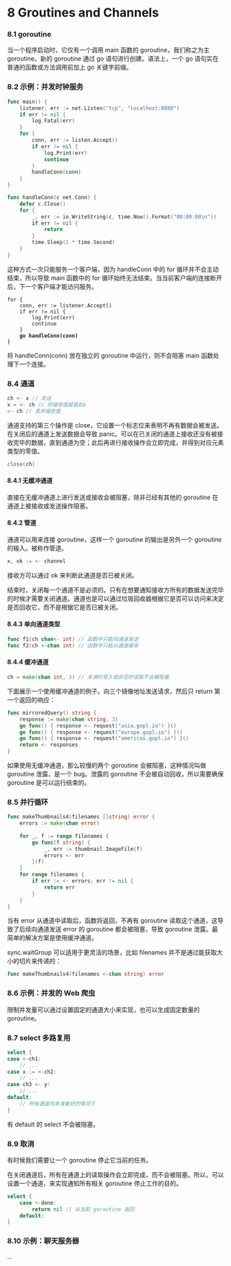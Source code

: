 # 8 Groutines and Channels

### 8.1 goroutine

当一个程序启动时，它仅有一个调用 main 函数的 goroutine，我们称之为主 goroutine。新的 goroutine 通过 go 语句进行创建。语法上，一个 go 语句实在普通的函数或方法调用前加上 go 关键字前缀。

### 8.2 示例：并发时钟服务

```go
func main() {
    listener, err := net.Listen("tcp", "localhost:8080")
    if err != nil {
        log.Fatal(err)
    }
    for {
        conn, err := listen.Accept()
        if err != nil {
            log.Print(err)
            continue
        }
        handleConn(conn)
    }
}

func handleConn(c net.Conn) {
    defer c.Close()
    for {
        _, err := io.WriteString(c, time.Now().Format("00:00:00\n"))
        if err != nil {
            return
        }
        time.Sleep(1 * time.Second)
    }
}
```

这种方式一次只能服务一个客户端，因为 handleConn 中的 for 循环并不会主动结束，所以导致 main 函数中的 for 循环始终无法结束。当当前客户端的连接断开后，下一个客户端才能访问服务。

<pre class="language-go"><code class="lang-go">for {
    conn, err := listener.Accept()
    if err != nil {
        log.Print(err)
        continue
    }
<strong>    go handleConn(conn)
</strong>}
</code></pre>

将 handleConn(conn) 放在独立的 goroutine 中运行，则不会阻塞 main 函数处理下一个连接。

### 8.4 通道

```go
ch <- x // 发送
x = <- ch // 将接收值赋值到x
<- ch // 丢弃接收值
```

通道支持的第三个操作是 close，它设置一个标志位来表明不再有数据会被发送。在关闭后的通道上发送数据会导致 panic。可以在已关闭的通道上接收还没有被接收完毕的数据，直到通道为空；此后再进行接收操作会立即完成，并得到对应元素类型的零值。

```go
close(ch)
```

#### 8.4.1 无缓冲通道

直接在无缓冲通道上进行发送或接收会被阻塞，除非已经有其他的 goroutine 在通道上被接收或发送操作阻塞。

#### 8.4.2 管道

通道可以用来连接 goroutine，这样一个 goroutine 的输出是另外一个 goroutine 的输入。被称作管道。

```go
x, ok := <- channel
```

接收方可以通过 ok 来判断此通道是否已被关闭。

结束时，关闭每一个通道不是必须的。只有在想要通知接收方所有的数据发送完毕的时候才需要关闭通道。通道也是可以通过垃圾回收器根据它是否可以访问来决定是否回收它，而不是根据它是否已被关闭。

#### 8.4.3 单向通道类型

```go
func f1(ch chan<- int) // 函数中只能向通道发送
func f2(ch <-chan int) // 函数中只能从通道接收
```

#### 8.4.4 缓冲通道

```go
ch = make(chan int, 3) // 未满时写入或非空时读取不会被阻塞
```

下面展示一个使用缓冲通道的例子。向三个镜像地址发送请求，然后只 return 第一个返回的响应：

```go
func mirroredQuery() string {
    response := make(chan string, 3)
    go func() { response <- request("asia.gopl.io") }()
    go func() { response <- request("europe.gopl.io") }()
    go func() { response <- request("americas.gopl.io") }()
    return <- responses
}
```

如果使用无缓冲通道，那么较慢的两个 goroutine 会被阻塞，这种情况叫做 goroutine 泄露，是一个 bug。泄露的 goroutine 不会被自动回收，所以需要确保 goroutine 是可以运行结束的。

### 8.5 并行循环

```go
func makeThumbnails4(filenames []string) error {
    errors := make(chan error)
    
    for _, f := range filenames {
        go func(f string) {
            _, err := thumbnail.ImageFile(f)
            errors <- err
        }(f)
    }
    for range filenames {
        if err := <- errors; err != nil {
            return err
        }
    }
}
```

当有 error 从通道中读取后，函数将返回，不再有 goroutine 读取这个通道，这导致了后续向通道发送 error 的 goroutine 都会被阻塞，导致 goroutine 泄露。最简单的解决方案是使用缓冲通道。

sync.waitGroup 可以适用于更灵活的场景，比如 filenames 并不是通过能获取大小的切片来传递的：

```go
func makeThumbnails4(filenames <-chan string) error
```

### 8.6 示例：并发的 Web 爬虫

限制并发量可以通过设置固定的通道大小来实现，也可以生成固定数量的 goroutine。

### 8.7 select 多路复用

```go
select {
case <-ch1:
    // ...
case x := <-ch2:
    // ...
case ch3 <- y:
    // ...
default:
    // 所有通道均未准备好的情况下
}
```

有 default 的 select 不会被阻塞。

### 8.9 取消

有时候我们需要让一个 goroutine 停止它当前的任务。

在关闭通道后，所有在通道上的读取操作会立即完成，而不会被阻塞。所以，可以设置一个通道，来实现通知所有相关 goroutine 停止工作的目的。

```go
select {
    case <-done:
        return nil // 从当前 goroutine 返回
    default:
}
```

### 8.10 示例：聊天服务器

...

